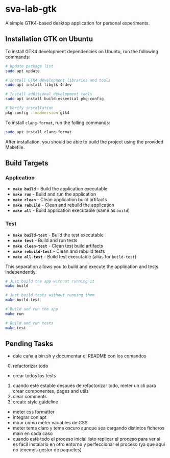 # sva-lab-gtk

A simple GTK4-based desktop application for personal experiments.

## Installation GTK on Ubuntu

To install GTK4 development dependencies on Ubuntu, run the following commands:

```bash
# Update package list
sudo apt update

# Install GTK4 development libraries and tools
sudo apt install libgtk-4-dev

# Install additional development tools
sudo apt install build-essential pkg-config

# Verify installation
pkg-config --modversion gtk4
```

To install ```clang-format```, run the folling commands:

```bash
sudo apt install clang-format
```

After installation, you should be able to build the project using the provided Makefile.

## Build Targets

### Application

- **`make build`** - Build the application executable
- **`make run`** - Build and run the application
- **`make clean`** - Clean application build artifacts
- **`make rebuild`** - Clean and rebuild the application
- **`make all`** - Build application executable (same as `build`)

### Test

- **`make build-test`** - Build the test executable
- **`make test`** - Build and run tests
- **`make clean-test`** - Clean test build artifacts
- **`make rebuild-test`** - Clean and rebuild tests
- **`make all-test`** - Build test executable (alias for `build-test`)

This separation allows you to build and execute the application and tests independently:

```bash
# Just build the app without running it
make build

# Just build tests without running them
make build-test

# Build and run the app
make run

# Build and run tests
make test
```

## Pending Tasks

* dale caña a bin.sh y documentar el README con los comandos
0. refactorizar todo
* crear todos los tests
1. cuando esté estable después de refactorizar todo, meter un cli para crear componentes, pages and utils
3. clear comments
4. create style guideline
* meter css formatter
* integrar con apt
* mirar cómo meter variables de CSS
* meter tema claro y tema oscuro aunque sea cargando distintos ficheros main en cada caso
* cuando esté todo el proceso inicial listo replicar el proceso para ver si es fácil instalarlo en otro entorno y perfeccionar el proceso (ya que aquí no tenemos gestor de paquetes)